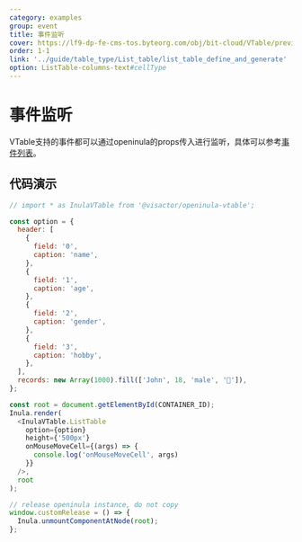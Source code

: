 ```yaml
---
category: examples
group: event
title: 事件监听
cover: https://lf9-dp-fe-cms-tos.byteorg.com/obj/bit-cloud/VTable/preview/react-default-new.png
order: 1-1
link: '../guide/table_type/List_table/list_table_define_and_generate'
option: ListTable-columns-text#cellType
---
```


# 事件监听

VTable支持的事件都可以通过openinula的props传入进行监听，具体可以参考[事件列表]([../api/event](https://www.visactor.io/vtable/guide/Developer_Ecology/openinula#%E4%BA%8B%E4%BB%B6%E7%BB%91%E5%AE%9A))。

## 代码演示
```javascript livedemo template=vtable-openinula
// import * as InulaVTable from '@visactor/openinula-vtable';

const option = {
  header: [
    {
      field: '0',
      caption: 'name',
    },
    {
      field: '1',
      caption: 'age',
    },
    {
      field: '2',
      caption: 'gender',
    },
    {
      field: '3',
      caption: 'hobby',
    },
  ],
  records: new Array(1000).fill(['John', 18, 'male', '🏀']),
};

const root = document.getElementById(CONTAINER_ID);
Inula.render(
  <InulaVTable.ListTable
    option={option}
    height={'500px'}
    onMouseMoveCell={(args) => {
      console.log('onMouseMoveCell', args)
    }}
  />,
  root
);

// release openinula instance, do not copy
window.customRelease = () => {
  Inula.unmountComponentAtNode(root);
};
```